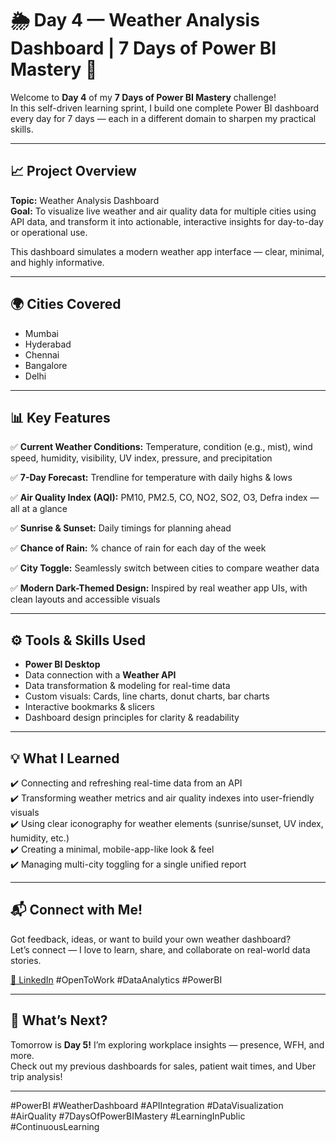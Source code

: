 # 🌦️ Day 4 — Weather Analysis Dashboard | 7 Days of Power BI Mastery 🚀

Welcome to **Day 4** of my **7 Days of Power BI Mastery** challenge!  
In this self-driven learning sprint, I build one complete Power BI dashboard every day for 7 days — each in a different domain to sharpen my practical skills.

---

## 📈 Project Overview

**Topic:** Weather Analysis Dashboard  
**Goal:** To visualize live weather and air quality data for multiple cities using API data, and transform it into actionable, interactive insights for day-to-day or operational use.

This dashboard simulates a modern weather app interface — clear, minimal, and highly informative.

---

## 🌍 Cities Covered

- Mumbai
- Hyderabad
- Chennai
- Bangalore
- Delhi

---

## 📊 Key Features

✅ **Current Weather Conditions:** Temperature, condition (e.g., mist), wind speed, humidity, visibility, UV index, pressure, and precipitation

✅ **7-Day Forecast:** Trendline for temperature with daily highs & lows

✅ **Air Quality Index (AQI):** PM10, PM2.5, CO, NO2, SO2, O3, Defra index — all at a glance

✅ **Sunrise & Sunset:** Daily timings for planning ahead

✅ **Chance of Rain:** % chance of rain for each day of the week

✅ **City Toggle:** Seamlessly switch between cities to compare weather data

✅ **Modern Dark-Themed Design:** Inspired by real weather app UIs, with clean layouts and accessible visuals

---

## ⚙️ Tools & Skills Used

- **Power BI Desktop**
- Data connection with a **Weather API**
- Data transformation & modeling for real-time data
- Custom visuals: Cards, line charts, donut charts, bar charts
- Interactive bookmarks & slicers
- Dashboard design principles for clarity & readability

---

## 💡 What I Learned

✔️ Connecting and refreshing real-time data from an API  
✔️ Transforming weather metrics and air quality indexes into user-friendly visuals  
✔️ Using clear iconography for weather elements (sunrise/sunset, UV index, humidity, etc.)  
✔️ Creating a minimal, mobile-app-like look & feel  
✔️ Managing multi-city toggling for a single unified report

---
## 📬 Connect with Me!

Got feedback, ideas, or want to build your own weather dashboard?  
Let’s connect — I love to learn, share, and collaborate on real-world data stories.

[🔗 LinkedIn](https://www.linkedin.com/in/bhasvatisristi/)
#OpenToWork #DataAnalytics #PowerBI

---

## 📅 What’s Next?

Tomorrow is **Day 5!** I’m exploring workplace insights — presence, WFH, and more.  
Check out my previous dashboards for sales, patient wait times, and Uber trip analysis!

---

#PowerBI #WeatherDashboard #APIIntegration #DataVisualization #AirQuality #7DaysOfPowerBIMastery #LearningInPublic #ContinuousLearning
